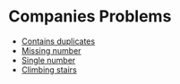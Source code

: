 # Companies Problems

  
- [Contains duplicates](https://github.com/ashishdotme/code.ashish.me/blob/master/companies/microsoft/001-contains-duplicates.js)
- [Missing number](https://github.com/ashishdotme/code.ashish.me/blob/master/companies/microsoft/002-missing-number.js)
- [Single number](https://github.com/ashishdotme/code.ashish.me/blob/master/companies/microsoft/003-single-number.js)
- [Climbing stairs](https://github.com/ashishdotme/code.ashish.me/blob/master/companies/microsoft/004-climbing-stairs.js)
